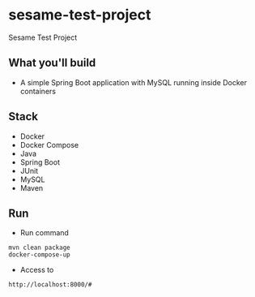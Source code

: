 # sesame-test-project
Sesame Test Project

## What you'll build
- A simple Spring Boot application with MySQL running inside Docker containers

## Stack
- Docker
- Docker Compose
- Java
- Spring Boot
- JUnit
- MySQL
- Maven

## Run
- Run command 

```
mvn clean package
docker-compose-up
```

- Access to 

```
http://localhost:8000/#
```


